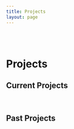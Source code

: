 ```yaml
---
title: Projects
layout: page
---
```

<br><br>

# Projects

<h2>Current Projects</h2>
<ul class="current-project-list">
</ul>

<br>
<h2>Past Projects</h2>
<ul class="past-project-list">
</ul>
